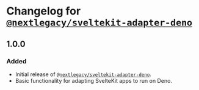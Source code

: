 # Changelog for [`@nextlegacy/sveltekit-adapter-deno`](https://github.com/nextlegacy/sveltekit-adapter-deno)

## 1.0.0

### Added

- Initial release of [`@nextlegacy/sveltekit-adapter-deno`](https://github.com/nextlegacy/sveltekit-adapter-deno).
- Basic functionality for adapting SvelteKit apps to run on Deno.
